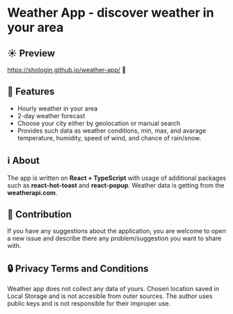 # Weather App - discover weather in your area

## ☀️ Preview 
https://shologin.github.io/weather-app/ 🔗

## 🌈 Features
- Hourly weather in your area
- 2-day weather forecast
- Choose your city either by geolocation or manual search
- Provides such data as weather conditions, min, max, and avarage temperature, humidity, speed of wind, and chance of rain/snow.

## ℹ️ About
The app is written on **React + TypeScript** with usage of additional packages such as **react-hot-toast** and **react-popup**.
Weather data is getting from the **weatherapi.com**. 

## 🧪 Contribution
If you have any suggestions about the application, you are welcome to open a new issue and describe there any problem/suggestion you want to share with. 

## 🔒 Privacy Terms and Conditions
Weather app does not collect any data of yours. Chosen location saved in Local Storage and is not accesible from outer sources.
The author uses public keys and is not responsible for their improper use.
